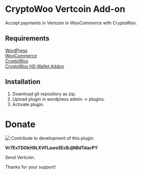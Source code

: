 # CryptoWoo Vertcoin Add-on
Accept payments in Vertcoin in WooCommerce with CryptoWoo.

## Requirements
[WordPress](https://wordpress.org/download/)  
[WooCommerce](https://wordpress.org/plugins/woocommerce/)  
[CryptoWoo](https://www.cryptowoo.com/shop/cryptowoo/)  
[CryptoWoo HD Wallet Addon](https://www.cryptowoo.com/shop/cryptowoo-hd-wallet-addon/)

## Installation
1. Download git repository as zip.
2. Upload plugin in wordpress admin -> plugins.
3. Activate plugin.

# Donate
<img align="left" src="https://blockchain.info/qr?data=Vr7ExTDGkH9LXVFLawsSEcBJjNBdTdacPY&size=150">  

Contribute to development of this plugin.

**Vr7ExTDGkH9LXVFLawsSEcBJjNBdTdacPY**

Send Vertcoin.

Thanks for your support!
